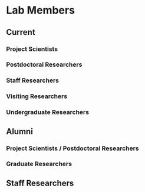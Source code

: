 # Lab Members

## Current

### Project Scientists

### Postdoctoral Researchers

### Staff Researchers

### Visiting Researchers

### Undergraduate Researchers

## Alumni

### Project Scientists / Postdoctoral Researchers

### Graduate Researchers

## Staff Researchers
